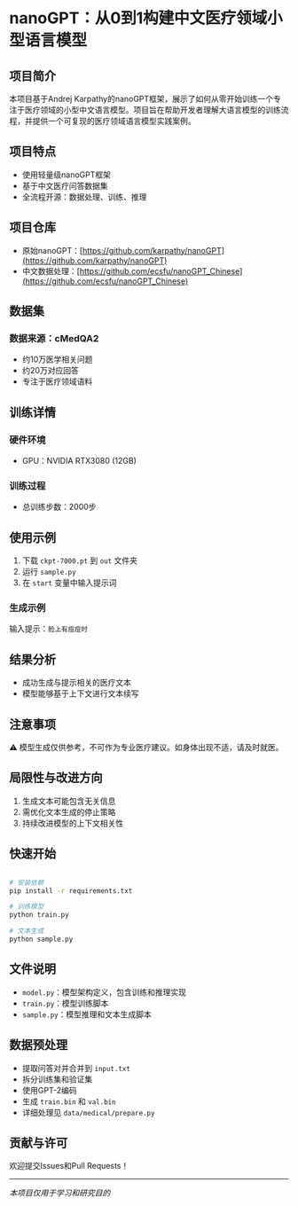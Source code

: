 # nanoGPT：从0到1构建中文医疗领域小型语言模型

## 项目简介

本项目基于Andrej Karpathy的nanoGPT框架，展示了如何从零开始训练一个专注于医疗领域的小型中文语言模型。项目旨在帮助开发者理解大语言模型的训练流程，并提供一个可复现的医疗领域语言模型实践案例。

## 项目特点

- 使用轻量级nanoGPT框架
- 基于中文医疗问答数据集
- 全流程开源：数据处理、训练、推理

## 项目仓库

- 原始nanoGPT：[https://github.com/karpathy/nanoGPT](https://github.com/karpathy/nanoGPT)
- 中文数据处理：[https://github.com/ecsfu/nanoGPT_Chinese](https://github.com/ecsfu/nanoGPT_Chinese)

## 数据集

### 数据来源：cMedQA2

- 约10万医学相关问题
- 约20万对应回答
- 专注于医疗领域语料

## 训练详情

### 硬件环境

- GPU：NVIDIA RTX3080 (12GB)

### 训练过程

- 总训练步数：2000步

## 使用示例

1. 下载 `ckpt-7000.pt` 到 `out` 文件夹
2. 运行 `sample.py`
3. 在 `start` 变量中输入提示词

### 生成示例

输入提示：`脸上有痘痘时`

## 结果分析

- 成功生成与提示相关的医疗文本
- 模型能够基于上下文进行文本续写

## 注意事项

⚠️ 模型生成仅供参考，不可作为专业医疗建议。如身体出现不适，请及时就医。

## 局限性与改进方向

1. 生成文本可能包含无关信息
2. 需优化文本生成的停止策略
3. 持续改进模型的上下文相关性

## 快速开始

```bash

# 安装依赖
pip install -r requirements.txt

# 训练模型
python train.py

# 文本生成
python sample.py
```

## 文件说明

- `model.py`：模型架构定义，包含训练和推理实现
- `train.py`：模型训练脚本
- `sample.py`：模型推理和文本生成脚本

## 数据预处理

- 提取问答对并合并到 `input.txt`
- 拆分训练集和验证集
- 使用GPT-2编码
- 生成 `train.bin` 和 `val.bin`
- 详细处理见 `data/medical/prepare.py`

## 贡献与许可

欢迎提交Issues和Pull Requests！

---

*本项目仅用于学习和研究目的*
